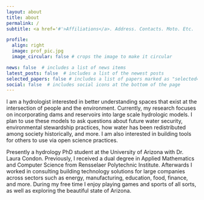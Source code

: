 ```yaml
---
layout: about
title: about
permalink: /
subtitle: <a href='#'>Affiliations</a>. Address. Contacts. Moto. Etc.

profile:
  align: right
  image: prof_pic.jpg
  image_circular: false # crops the image to make it circular

news: false  # includes a list of news items
latest_posts: false  # includes a list of the newest posts
selected_papers: false # includes a list of papers marked as "selected={true}"
social: false  # includes social icons at the bottom of the page
---
```


I am a hydrologist interested in better understanding spaces that exist at the intersection of people and the environment. Currently, my research focuses on incorporating dams and reservoirs into large scale hydrologic models. I plan to use these models to ask questions about future water security, environmental stewardship practices, how water has been redistributed among society historically, and more. I am also interested in building tools for others to use via open science practices. 

Presently a hydrology PhD student at the University of Arizona with Dr. Laura Condon. Previously, I received a dual degree in Applied Mathematics and Computer Science from Rensselaer Polytechnic Institute. Afterwards  I worked in consulting building technology solutions for large companies across sectors such as energy, manufacturing, education, food, finance, and more. During my free time I enjoy playing games and sports of all sorts, as well as exploring the beautiful state of Arizona.